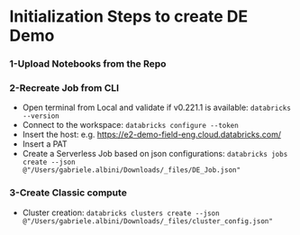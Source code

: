 # Initialization Steps to create DE Demo

### 1-Upload Notebooks from the Repo

### 2-Recreate Job from CLI
- Open terminal from Local and validate if v0.221.1 is available: `databricks --version`
- Connect to the workspace: `databricks configure --token`
- Insert the host: e.g. https://e2-demo-field-eng.cloud.databricks.com/
- Insert a PAT
- Create a Serverless Job based on json configurations: `databricks jobs create --json @"/Users/gabriele.albini/Downloads/_files/DE_Job.json"`

### 3-Create Classic compute
- Cluster creation: `databricks clusters create --json @"/Users/gabriele.albini/Downloads/_files/cluster_config.json"`